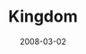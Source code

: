 ---
layout: message
category: message
series: "Consumed"
title: "Kingdom"
date: 2008-03-02
audio-description: ""
audio: "http://s3.amazonaws.com/crossroadsaudiomessages/Consumed_4_Freedom_03-02-08_Tome_webaudio.mp3"
audio-title: "Consumed (Week Four)"
audio-duration: "40:56"
video-description: "God's Kingdom brings freedom and blessing. When we engage with a generous ethic, we experience life as God intended."
video-title: "Consumed (Week Four)"
video: "http://s3.amazonaws.com/crossroadsvideomessages/consumed4-030208.mp4"
video-poster: "https://www.crossroads.net/uploadedfiles/consumed4messagepic.jpg"
---